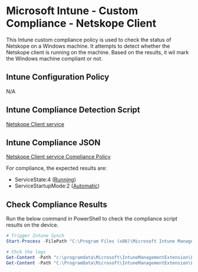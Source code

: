 # Microsoft Intune - Custom Compliance - Netskope Client

This Intune custom compliance policy is used to check the status of Netskope on a Windows machine. It attempts to detect whether the Netskope client is running on the machine. Based on the results, it wil mark the Windows machine compliant or not.

## Intune Configuration Policy

N/A

## Intune Compliance Detection Script

[Netskope Client service](./Detect-Netskope.ps1)

## Intune Compliance JSON

[Netskope Client service Compliance Policy](./Detect-Netskope.json)

For compliance, the expected results are:

- ServiceState:4 ([Running](https://learn.microsoft.com/en-us/dotnet/api/system.serviceprocess.servicecontrollerstatus?view=dotnet-plat-ext-8.0))
- ServiceStartupMode:2 ([Automatic](https://learn.microsoft.com/en-us/dotnet/api/system.serviceprocess.servicestartmode?view=dotnet-plat-ext-8.0))

## Check Compliance Results

Run the below command in PowerShell to check the compliance script results on the device.

```powershell
# Trigger Intune Synch
Start-Process -FilePath "C:\Program Files (x86)\Microsoft Intune Management Extension\Microsoft.Management.Services.IntuneWindowsAgent.exe" -ArgumentList intunemanagementextension://synccompliance
```

```powershell
# Chck the logs
Get-Content -Path "c:\programdata\Microsoft\IntuneManagementExtension\Logs\AgentExecutor.log" | Select-String -Pattern 'ServiceState|ServiceStartupMode'
Get-Content -Path "C:\ProgramData\Microsoft\IntuneManagementExtension\Logs\HealthScripts.log" | Select-String -Pattern 'ServiceState|ServiceStartupMode'
```
